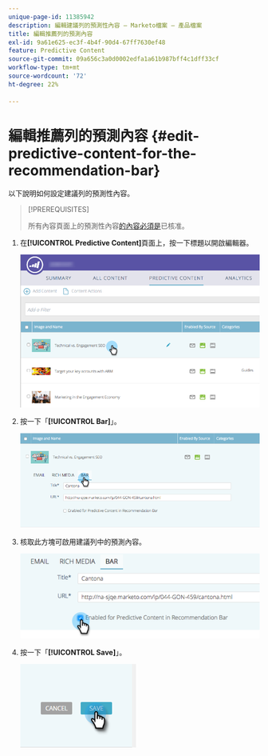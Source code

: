 ```yaml
---
unique-page-id: 11385942
description: 編輯建議列的預測性內容 — Marketo檔案 — 產品檔案
title: 編輯推薦列的預測內容
exl-id: 9a61e625-ec3f-4b4f-90d4-67ff7630ef48
feature: Predictive Content
source-git-commit: 09a656c3a0d0002edfa1a61b987bff4c1dff33cf
workflow-type: tm+mt
source-wordcount: '72'
ht-degree: 22%

---
```


# 編輯推薦列的預測內容 {#edit-predictive-content-for-the-recommendation-bar}

以下說明如何設定建議列的預測性內容。

>[!PREREQUISITES]
>
>所有內容頁面上的預測性內容[的內容必須是](/help/marketo/product-docs/predictive-content/working-with-all-content/approve-a-title-for-predictive-content.md)已核准。

1. 在&#x200B;**[!UICONTROL Predictive Content]**&#x200B;頁面上，按一下標題以開啟編輯器。

   ![](assets/image2017-10-3-9-3a45-3a13.png)

1. 按一下「**[!UICONTROL Bar]**」。

   ![](assets/image2017-10-3-9-3a45-3a48.png)

1. 核取此方塊可啟用建議列中的預測內容。

   ![](assets/image2017-10-3-9-3a46-3a18.png)

1. 按一下「**[!UICONTROL Save]**」。

   ![](assets/save.png)
